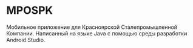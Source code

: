 # MPOSPK
Мобильное приложение для Красноярской Сталепромышленной Компании. Написанный на языке Java с помощью среды разработки Android Studio.
